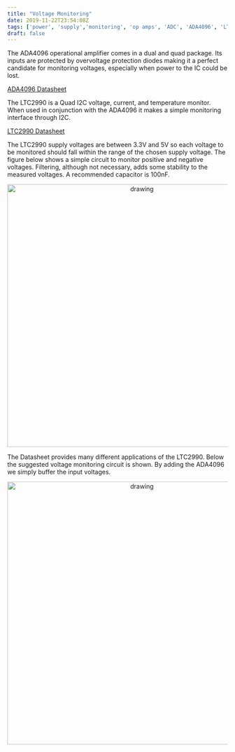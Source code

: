 ```yaml
---
title: "Voltage Monitoring"
date: 2019-11-22T23:54:08Z
tags: ['power', 'supply','monitoring', 'op amps', 'ADC', 'ADA4096', 'LTC2990']
draft: false
---
```


The ADA4096 operational amplifier comes in a dual and quad package. Its inputs are protected by overvoltage protection diodes making it a perfect candidate for monitoring voltages, especially when power to the IC could be lost.  


[ADA4096 Datasheet](https://www.analog.com/media/en/technical-documentation/data-sheets/ADA4096-2_4096-4.pdf)

The LTC2990 is a Quad I2C voltage, current, and temperature monitor. When used in conjunction with the ADA4096 it makes a simple monitoring interface through I2C. 


[LTC2990 Datasheet](https://www.analog.com/media/en/technical-documentation/data-sheets/LTC2990.pdf
)


The LTC2990 supply voltages are between 3.3V and 5V so each voltage to be monitored should fall within the range of the chosen supply voltage. The figure below shows a simple circuit to monitor positive and negative voltages. Filtering, although not necessary, adds some stability to the measured voltages. A recommended capacitor is 100nF.


<p align="center"> 
<img src="/electronics/images/voltage-monitoring.svg" alt="drawing" width="600">
</p>

The Datasheet provides many different applications of the LTC2990. Below the suggested voltage monitoring circuit is shown. By adding the ADA4096 we simply buffer the input voltages.

<p align="center"> 
<img src="/electronics/images/LTC2990.png" alt="drawing" width="600">
</p>